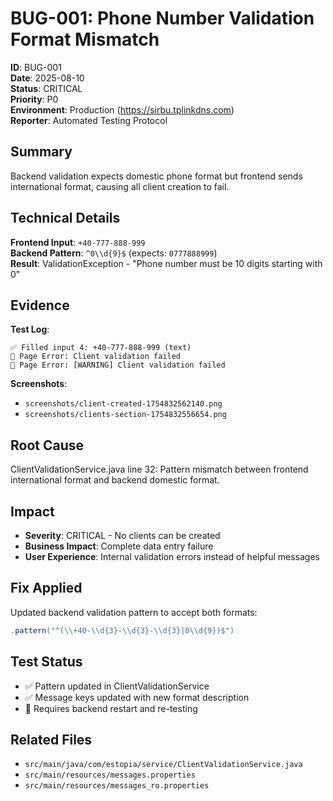 # BUG-001: Phone Number Validation Format Mismatch

**ID**: BUG-001  
**Date**: 2025-08-10  
**Status**: CRITICAL  
**Priority**: P0  
**Environment**: Production (https://sirbu.tplinkdns.com)  
**Reporter**: Automated Testing Protocol  

## Summary
Backend validation expects domestic phone format but frontend sends international format, causing all client creation to fail.

## Technical Details

**Frontend Input**: `+40-777-888-999`  
**Backend Pattern**: `^0\\d{9}$` (expects: `0777888999`)  
**Result**: ValidationException - "Phone number must be 10 digits starting with 0"

## Evidence

**Test Log**:
```
✅ Filled input 4: +40-777-888-999 (text)
🔴 Page Error: Client validation failed
🔴 Page Error: [WARNING] Client validation failed
```

**Screenshots**: 
- `screenshots/client-created-1754832562140.png`
- `screenshots/clients-section-1754832556654.png`

## Root Cause
ClientValidationService.java line 32: Pattern mismatch between frontend international format and backend domestic format.

## Impact
- **Severity**: CRITICAL - No clients can be created
- **Business Impact**: Complete data entry failure
- **User Experience**: Internal validation errors instead of helpful messages

## Fix Applied
Updated backend validation pattern to accept both formats:
```java
.pattern("^(\\+40-\\d{3}-\\d{3}-\\d{3}|0\\d{9})$")
```

## Test Status
- ✅ Pattern updated in ClientValidationService
- ✅ Message keys updated with new format description  
- 🔄 Requires backend restart and re-testing

## Related Files
- `src/main/java/com/estopia/service/ClientValidationService.java`
- `src/main/resources/messages.properties`
- `src/main/resources/messages_ro.properties`